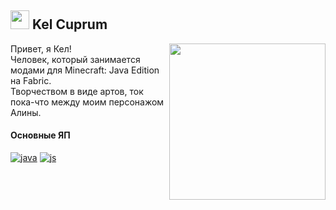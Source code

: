 <h2><img src="https://kelcuprum.ru/assets/icon.svg" width="30pt"> Kel Cuprum</h2>
  <img src="https://wf.kelcu.ru/other/profile/git.png?1" width="250pt" align="right"/>

Привет, я Кел!<br>
Человек, который занимается модами для Minecraft: Java Edition на Fabric.<br>
Творчеством в виде артов, ток пока-что между моим персонажом Алины.

#### Основные ЯП
[![java](https://wf.kelcu.ru/kel-budges/profile/java.svg)](https://adoptium.net)
[![js](https://wf.kelcu.ru/kel-budges/profile/script.svg)](https://nodejs.org/)
